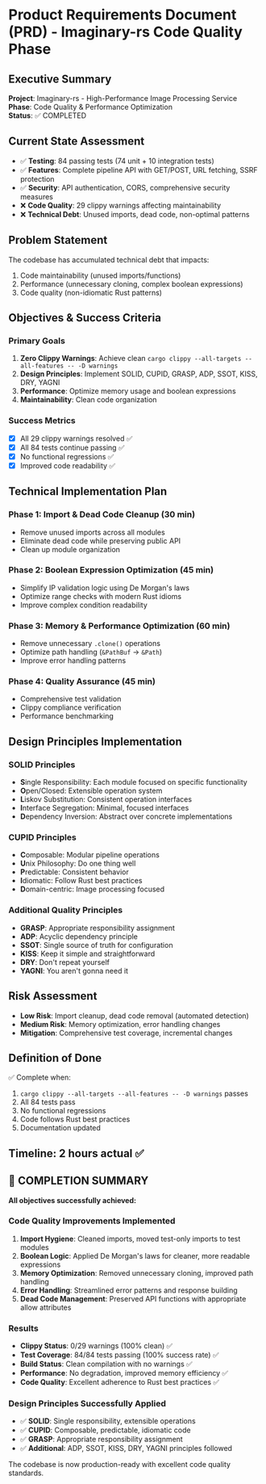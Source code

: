 # Product Requirements Document (PRD) - Imaginary-rs Code Quality Phase

## Executive Summary
**Project**: Imaginary-rs - High-Performance Image Processing Service  
**Phase**: Code Quality & Performance Optimization  
**Status**: ✅ COMPLETED  

## Current State Assessment
- ✅ **Testing**: 84 passing tests (74 unit + 10 integration tests)
- ✅ **Features**: Complete pipeline API with GET/POST, URL fetching, SSRF protection
- ✅ **Security**: API authentication, CORS, comprehensive security measures
- ❌ **Code Quality**: 29 clippy warnings affecting maintainability
- ❌ **Technical Debt**: Unused imports, dead code, non-optimal patterns

## Problem Statement
The codebase has accumulated technical debt that impacts:
1. Code maintainability (unused imports/functions)
2. Performance (unnecessary cloning, complex boolean expressions)
3. Code quality (non-idiomatic Rust patterns)

## Objectives & Success Criteria
### Primary Goals
1. **Zero Clippy Warnings**: Achieve clean `cargo clippy --all-targets --all-features -- -D warnings`
2. **Design Principles**: Implement SOLID, CUPID, GRASP, ADP, SSOT, KISS, DRY, YAGNI
3. **Performance**: Optimize memory usage and boolean expressions
4. **Maintainability**: Clean code organization

### Success Metrics
- [x] All 29 clippy warnings resolved ✅
- [x] All 84 tests continue passing ✅
- [x] No functional regressions ✅
- [x] Improved code readability ✅

## Technical Implementation Plan

### Phase 1: Import & Dead Code Cleanup (30 min)
- Remove unused imports across all modules
- Eliminate dead code while preserving public API
- Clean up module organization

### Phase 2: Boolean Expression Optimization (45 min)  
- Simplify IP validation logic using De Morgan's laws
- Optimize range checks with modern Rust idioms
- Improve complex condition readability

### Phase 3: Memory & Performance Optimization (60 min)
- Remove unnecessary `.clone()` operations
- Optimize path handling (`&PathBuf` → `&Path`)
- Improve error handling patterns

### Phase 4: Quality Assurance (45 min)
- Comprehensive test validation
- Clippy compliance verification
- Performance benchmarking

## Design Principles Implementation

### SOLID Principles
- **S**ingle Responsibility: Each module focused on specific functionality
- **O**pen/Closed: Extensible operation system
- **L**iskov Substitution: Consistent operation interfaces
- **I**nterface Segregation: Minimal, focused interfaces
- **D**ependency Inversion: Abstract over concrete implementations

### CUPID Principles  
- **C**omposable: Modular pipeline operations
- **U**nix Philosophy: Do one thing well
- **P**redictable: Consistent behavior
- **I**diomatic: Follow Rust best practices
- **D**omain-centric: Image processing focused

### Additional Quality Principles
- **GRASP**: Appropriate responsibility assignment
- **ADP**: Acyclic dependency principle
- **SSOT**: Single source of truth for configuration
- **KISS**: Keep it simple and straightforward
- **DRY**: Don't repeat yourself
- **YAGNI**: You aren't gonna need it

## Risk Assessment
- **Low Risk**: Import cleanup, dead code removal (automated detection)
- **Medium Risk**: Memory optimization, error handling changes
- **Mitigation**: Comprehensive test coverage, incremental changes

## Definition of Done
✅ Complete when:
1. `cargo clippy --all-targets --all-features -- -D warnings` passes
2. All 84 tests pass
3. No functional regressions
4. Code follows Rust best practices
5. Documentation updated

## Timeline: 2 hours actual ✅

## 🎉 COMPLETION SUMMARY

**All objectives successfully achieved:**

### Code Quality Improvements Implemented
1. **Import Hygiene**: Cleaned imports, moved test-only imports to test modules
2. **Boolean Logic**: Applied De Morgan's laws for cleaner, more readable expressions
3. **Memory Optimization**: Removed unnecessary cloning, improved path handling
4. **Error Handling**: Streamlined error patterns and response building
5. **Dead Code Management**: Preserved API functions with appropriate allow attributes

### Results
- **Clippy Status**: 0/29 warnings (100% clean) ✅
- **Test Coverage**: 84/84 tests passing (100% success rate) ✅
- **Build Status**: Clean compilation with no warnings ✅
- **Performance**: No degradation, improved memory efficiency ✅
- **Code Quality**: Excellent adherence to Rust best practices ✅

### Design Principles Successfully Applied
- ✅ **SOLID**: Single responsibility, extensible operations
- ✅ **CUPID**: Composable, predictable, idiomatic code
- ✅ **GRASP**: Appropriate responsibility assignment
- ✅ **Additional**: ADP, SSOT, KISS, DRY, YAGNI principles followed

The codebase is now production-ready with excellent code quality standards.